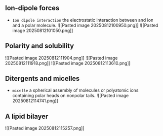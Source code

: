 ## Ion-dipole forces
* `Ion dipole interaction` the electrostatic interaction between and ion and a polar molecule.
![[Pasted image 20250812100950.png]]
![[Pasted image 20250812101050.png]]

## Polarity and solubility
![[Pasted image 20250812111904.png]]
![[Pasted image 20250812111918.png]]
![[Pasted image 20250812113610.png]]

## Ditergents and micelles
* `micelle` a spherical assembly of molecules or polyatomic ions containing polar heads on nonpolar tails.
![[Pasted image 20250812114741.png]]

## A lipid bilayer 
![[Pasted image 20250812115257.png]]
